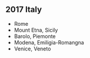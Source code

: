 ## 2017 Italy  
- Rome  
- Mount Etna, Sicily  
- Barolo, Piemonte
- Modena, Emiligia-Romangna  
- Venice, Veneto
